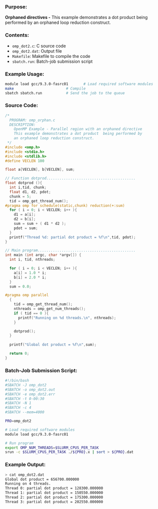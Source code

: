 ### Purpose:

**Orphaned directives -** This example demonstrates a dot product  being performed by an orphaned loop reduction construct.

### Contents:

* <code>omp_dot2.c</code>: C source code
* <code>omp_dot2.dat</code>: Output file
* <code>Makefile</code>: Makefile to compile the code
* <code>sbatch.run</code>: Batch-job submission script

### Example Usage:

```bash
module load gcc/9.3.0-fasrc01		# Load required software modules
make             			# Compile
sbatch sbatch.run 			# Send the job to the queue
```

### Source Code:

```c
/*
  PROGRAM: omp_orphan.c
  DESCRIPTION:
    OpenMP Example - Parallel region with an orphaned directive
    This example demonstrates a dot product  being performed by
    an orphaned loop reduction construct.
 */
#include <omp.h>
#include <stdio.h>
#include <stdlib.h>
#define VECLEN 100

float a[VECLEN], b[VECLEN], sum;

// Function dotprod.........................................
float dotprod (){
  int i,tid, chunk;
  float d1, d2, pdot;
  chunk = 5;
  tid = omp_get_thread_num();
#pragma omp for schedule(static,chunk) reduction(+:sum)
  for ( i = 0; i < VECLEN; i++ ){
    d1 = a[i];
    d2 = b[i];
    sum = sum + ( d1 * d2 );
    pdot = sum;
  }
  printf("Thread %d: partial dot product = %f\n",tid, pdot);
}

// Main program.............................................
int main (int argc, char *argv[]) {
  int i, tid, nthreads;

  for ( i = 0; i < VECLEN; i++ ){
    a[i] = 1.0 * i;
    b[i] = 2.0 * i;
  }
  sum = 0.0;

#pragma omp parallel
  {
    tid = omp_get_thread_num();
    nthreads = omp_get_num_threads();
    if ( tid == 0 ){
      printf("Running on %d threads.\n", nthreads);
    }

    dotprod();
  }
  
  printf("Global dot product = %f\n",sum);

  return 0; 
}
```

### Batch-Job Submission Script:

```bash
#!/bin/bash
#SBATCH -J omp_dot2
#SBATCH -o omp_dot2.out
#SBATCH -e omp_dot2.err
#SBATCH -t 0-00:30
#SBATCH -N 1
#SBATCH -c 4
#SBATCH --mem=4000

PRO=omp_dot2

# Load required software modules
module load gcc/9.3.0-fasrc01

# Run program
export OMP_NUM_THREADS=$SLURM_CPUS_PER_TASK
srun -c $SLURM_CPUS_PER_TASK ./${PRO}.x | sort > ${PRO}.dat
```

### Example Output:

```bash
> cat omp_dot2.dat 
Global dot product = 656700.000000
Running on 4 threads.
Thread 0: partial dot product = 128300.000000
Thread 1: partial dot product = 150550.000000
Thread 2: partial dot product = 175300.000000
Thread 3: partial dot product = 202550.000000
```

